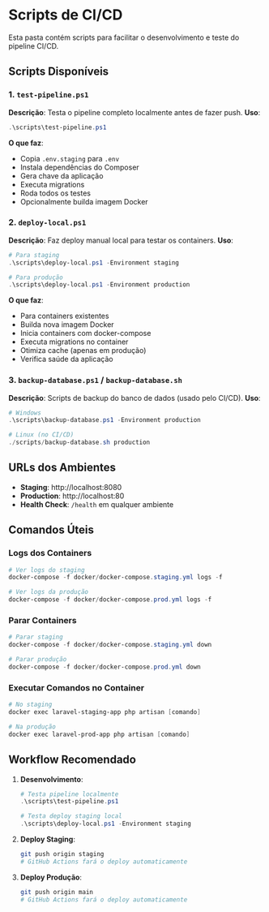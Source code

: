 # Scripts de CI/CD

Esta pasta contém scripts para facilitar o desenvolvimento e teste do pipeline CI/CD.

## Scripts Disponíveis

### 1. `test-pipeline.ps1`
**Descrição**: Testa o pipeline completo localmente antes de fazer push.
**Uso**: 
```powershell
.\scripts\test-pipeline.ps1
```
**O que faz**:
- Copia `.env.staging` para `.env`
- Instala dependências do Composer
- Gera chave da aplicação
- Executa migrations
- Roda todos os testes
- Opcionalmente builda imagem Docker

### 2. `deploy-local.ps1`
**Descrição**: Faz deploy manual local para testar os containers.
**Uso**:
```powershell
# Para staging
.\scripts\deploy-local.ps1 -Environment staging

# Para produção
.\scripts\deploy-local.ps1 -Environment production
```
**O que faz**:
- Para containers existentes
- Builda nova imagem Docker
- Inicia containers com docker-compose
- Executa migrations no container
- Otimiza cache (apenas em produção)
- Verifica saúde da aplicação

### 3. `backup-database.ps1` / `backup-database.sh`
**Descrição**: Scripts de backup do banco de dados (usado pelo CI/CD).
**Uso**:
```powershell
# Windows
.\scripts\backup-database.ps1 -Environment production

# Linux (no CI/CD)
./scripts/backup-database.sh production
```

## URLs dos Ambientes

- **Staging**: http://localhost:8080
- **Production**: http://localhost:80
- **Health Check**: `/health` em qualquer ambiente

## Comandos Úteis

### Logs dos Containers
```powershell
# Ver logs do staging
docker-compose -f docker/docker-compose.staging.yml logs -f

# Ver logs da produção
docker-compose -f docker/docker-compose.prod.yml logs -f
```

### Parar Containers
```powershell
# Parar staging
docker-compose -f docker/docker-compose.staging.yml down

# Parar produção
docker-compose -f docker/docker-compose.prod.yml down
```

### Executar Comandos no Container
```powershell
# No staging
docker exec laravel-staging-app php artisan [comando]

# Na produção
docker exec laravel-prod-app php artisan [comando]
```

## Workflow Recomendado

1. **Desenvolvimento**:
   ```powershell
   # Testa pipeline localmente
   .\scripts\test-pipeline.ps1
   
   # Testa deploy staging local
   .\scripts\deploy-local.ps1 -Environment staging
   ```

2. **Deploy Staging**:
   ```bash
   git push origin staging
   # GitHub Actions fará o deploy automaticamente
   ```

3. **Deploy Produção**:
   ```bash
   git push origin main
   # GitHub Actions fará o deploy automaticamente
   ```
